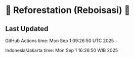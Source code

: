 
# 🌳 Reforestation (Reboisasi) 🌲

## Last Updated

GitHub Actions time: Mon Sep  1 09:26:50 UTC 2025

Indonesia/Jakarta time: Mon Sep  1 16:26:50 WIB 2025
